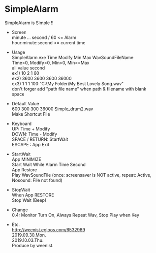 # SimpleAlarm  

SimpleAlarm is Simple !!  

- Screen  
minute ... second / 60 <= Alarm  
hour:minute:second <= current time  

- Usage  
SimpleAlarm.exe Time Modify Min Max WavSoundFileName  
Time>0, Modify>0, Min>0, Min<=Max  
all value second  
ex1) 10 2 1 60  
ex2) 3600 3600 3600 36000  
ex3) 1 1 1 100 "C:\My Folder\My Best Lovely Song.wav"  
don't forger add "path file name" when path & filename with blank space  

- Default Value  
600 300 300 36000 Simple_drum2.wav  
Make Shortcut File  

- Keyboard  
UP: Time + Modify  
DOWN: Time - Modify  
SPACE / RETURN: StartWait  
ESCAPE : App Exit  

- StartWait  
App MINIMIZE  
Start Wait While Alarm Time Second  
App Restore  
Play WavSoundFile (once: screensaver is NOT active, repeat: Active, Nosound: File not found)  

- StopWait  
When App RESTORE  
Stop Wait (Beep)  

- Change  
0.4:  Monitor Turn On, Always Repeat Wav, Stop Play when Key  

- Etc.  
http://weenist.egloos.com/6532989  
2019.09.30.Mon.  
2019.10.03.Thu.  
Produce by weenist.  
